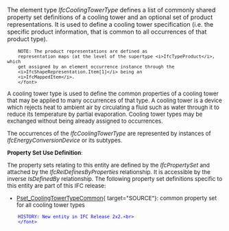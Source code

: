 ﻿The element type _IfcCoolingTowerType_ defines a list of commonly shared property set definitions of a cooling tower and an optional set of product representations. It is used to define a cooling tower specification (i.e. the specific product information, that is common to all occurrences of that product type).

> <font size="-1">
		NOTE: The product representations are defined as
		representation maps (at the level of the supertype <i>IfcTypeProduct</i>, which
		get assigned by an element occurrence instance through the
		<i>IfcShapeRepresentation.Item[1]</i> being an
		<i>IfcMappedItem</i>.
    	</font>

A cooling tower type is used to define the common properties of a cooling tower that may be applied to many occurrences of that type. A cooling tower is a device which rejects heat to ambient air by circulating a fluid such as water through it to reduce its temperature by partial evaporation. Cooling tower types may be exchanged without being already assigned to occurrences.

The occurrences of the _IfcCoolingTowerType_ are represented by instances of _IfcEnergyConversionDevice_ or its subtypes.

****Property Set Use Definition****:

The property sets relating to this entity are defined by the _IfcPropertySet_ and attached by the _IfcRelDefinesByProperties_ relationship. It is accessible by the inverse _IsDefinedBy_ relationship. The following property set definitions specific to this entity are part of this IFC release:

* [Pset_CoolingTowerTypeCommon](../../psd/IfcHvacDomain/Pset_CoolingTowerTypeCommon.xml){ target="SOURCE"}: common property set for all cooling tower types 

> <font color="#0000ff" size="-1">
    	HISTORY: New entity in IFC Release 2x2.<br>
    	</font>